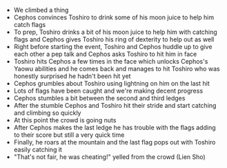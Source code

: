 - We climbed a thing
- Cephos convinces Toshiro to drink some of his moon juice to help him catch flags
- To prep, Toshiro drinks a bit of his moon juice to help him with catching flags and Cephos gives Toshiro his ring of dexterity to help out as well
- Right before starting the event, Toshiro and Cephos huddle up to give each other a pep talk and Cephos asks Toshiro to hit him in face
- Toshiro hits Cephos a few times in the face which unlocks Cephos's Yaowu abilities and he comes back and manages to hit Toshiro who was honestly surprised he hadn't been hit yet
- Cephos grumbles about Toshiro using lightning on him on the last hit
- Lots of flags have been caught and we're making decent progress
- Cephos stumbles a bit between the second and third ledges
- After the stumble Cephos and Toshiro hit their stride and start catching and climbing so quickly
- At this point the crowd is going nuts
- After Cephos makes the last ledge he has trouble with the flags adding to their score but still a very quick time
- Finally, he roars at the mountain and the last flag pops out with Toshiro easily catching it
- "That's not fair, he was cheating!" yelled from the crowd (Lien Sho)